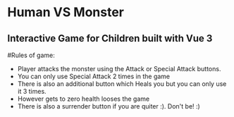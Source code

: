 # Human VS Monster

## Interactive Game for Children built with Vue 3

#Rules of game: 

- Player attacks the monster using the Attack or Special Attack buttons.
- You can only use Special Attack 2 times in the game
- There is also an additional button which Heals you but you can only use it 3 times.
- However gets to zero health looses the game
- There is also a surrender button if you are quiter :). Don't be! :)


